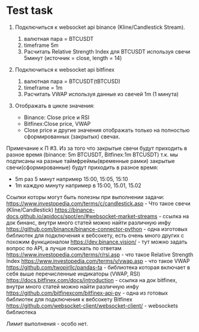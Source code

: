 # Test task

1) Подключиться к websocket api binance (Kline/Candlestick Stream).
    1) валютная пара = BTCUSDT
    2) timeframe 5m
    3) Расчитать Relative Strength Index для BTCUSDT используя свечи 5минут (источник = close, length = 14)

2) Подключиться к websocket api bitfinex
    1) валютная пара = BTCUSDT(tBTCUSD)
    2) timeframe = 1m
    3) Расчитать VWAP используя данные из свечей 1m (1 минута)

3) Отображать в цикле значения:
    * Binance: Close price и RSI
    * Bitfinex:Close price, VWAP
    * Close price и другие значения отображать только на полностью сформированных (закрытых) свечах.

Примечание к П #3. Из за того что закрытые свечи будут приходить в разное время (binance: 5m BTCUSDT, Bitfinex:1m BTCUSDT) т.к. мы подписаны на разные таймфреймы(временные рамки) закрытые свечи(сформированные) будут приходить в разное время:
* 5m раз 5 минут например 15:00, 15:05, 15:10
* 1m каждую минуту например в 15:00, 15.01, 15.02


Ссылки которы могут быть полезны при выполнении задачи:
https://www.investopedia.com/terms/c/candlestick.asp - Что такое свечи (Kline/Candlestick)
https://binance-docs.github.io/apidocs/spot/en/#websocket-market-streams - ссылка на док бинанс, внутри много статей можно найти различную инфу
https://github.com/binance/binance-connector-python - одна изготовых библиотек для подключения к вебсокету, есть очень много других с похожим функционалом
https://dev.binance.vision/ - тут можно задать вопрос по API, а лучше поискать по ответам
https://www.investopedia.com/terms/r/rsi.asp - что такое Relative Strength Index
https://www.investopedia.com/terms/v/vwap.asp - что такое VWAP
https://github.com/twopirllc/pandas-ta - библиотека которая включает в себя выше перечисленные индикаторы (VWAP, RSI)
https://docs.bitfinex.com/docs/introduction -  ссылка на док bitfinex, внутри много статей можно найти различную инфу
https://github.com/bitfinexcom/bitfinex-api-py - одна из готовых библиотек для подключения к вебсокету Bitfinex
https://github.com/websocket-client/websocket-client/ - websockets библиотека

Лимит выполнения - особо нет.
